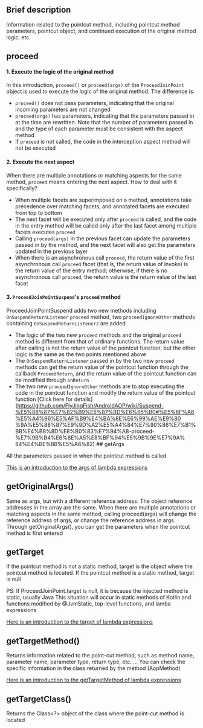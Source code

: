 ## Brief description

Information related to the pointcut method, including pointcut method parameters, pointcut object, and continued execution of the original method logic, etc.

## proceed

#### 1. Execute the logic of the original method

In this introduction, `proceed()` or `proceed(args)` of the `ProceedJoinPoint` object is used to execute the logic of the original method. The difference is:

- `proceed()` does not pass parameters, indicating that the original incoming parameters are not changed
- `proceed(args)` has parameters, indicating that the parameters passed in at the time are rewritten. Note that the number of parameters passed in and the type of each parameter must be consistent with the aspect method
- If `proceed` is not called, the code in the interception aspect method will not be executed

#### 2. Execute the next aspect

When there are multiple annotations or matching aspects for the same method, `proceed` means entering the next aspect. How to deal with it specifically?

- When multiple facets are superimposed on a method, annotations take precedence over matching facets, and annotated facets are executed from top to bottom
- The next facet will be executed only after ```proceed``` is called, and the code in the entry method will be called only after the last facet among multiple facets executes ```proceed```
- Calling ```proceed(args)``` in the previous facet can update the parameters passed in by the method, and the next facet will also get the parameters updated in the previous layer
- When there is an asynchronous call ```proceed```, the return value of the first asynchronous call ```proceed``` facet (that is, the return value of invoke) is the return value of the entry method; otherwise, if there is no asynchronous call ```proceed```, the return value is the return value of the last facet

#### 3. `ProceedJoinPointSuspend`'s `proceed` method

ProceedJoinPointSuspend adds two new methods including `OnSuspendReturnListener` `proceed` method, two `proceedIgnoreOther` methods containing `OnSuspendReturnListener2` are added

- The logic of the two new `proceed` methods and the original `proceed` method is different from that of ordinary functions. The return value after calling is not the return value of the pointcut function, but the other logic is the same as the two points mentioned above
- The `OnSuspendReturnListener` passed in by the two new `proceed` methods can get the return value of the pointcut function through the callback `ProceedReturn`, and the return value of the pointcut function can be modified through `onReturn`
- The two new `proceedIgnoreOther` methods are to stop executing the code in the pointcut function and modify the return value of the pointcut function [Click here for details](https://github.com/FlyJingFish/AndroidAOP/wiki/Suspend-%E5%88%87%E7%82%B9%E5%87%BD%E6%95%B0#%E5%8F%A6%E5%A4%96%E5%AF%B9%E4%BA%8E%E6%99%AE%E9%80 %9A%E5%88%87%E9%9D%A2%E5%A4%84%E7%90%86%E7%B1%BB%E4%B8%8D%E8%B0%83%E7%94%A8-proceed-%E7%9B%B4%E6%8E%A5%E8%BF%94%E5%9B%9E%E7%9A% 84%E4%BE%8B%E5%A6%82) ## getArgs

All the parameters passed in when the pointcut method is called

[This is an introduction to the args of lambda expressions](https://github.com/FlyJingFish/AndroidAOP/wiki/@AndroidAopMatchClassMethod#%E4%BE%8B%E4%BA%8C)

## getOriginalArgs()

Same as args, but with a different reference address. The object reference addresses in the array are the same. When there are multiple annotations or matching aspects in the same method, calling proceed(args) will change the reference address of args, or change the reference address in args. Through getOriginalArgs(), you can get the parameters when the pointcut method is first entered

## getTarget

If the pointcut method is not a static method, target is the object where the pointcut method is located. If the pointcut method is a static method, target is null

PS: If ProceedJoinPoint.target is null, it is because the injected method is static, usually Java This situation will occur in static methods of Kotlin and functions modified by @JvmStatic, top-level functions, and lamba expressions

[Here is an introduction to the target of lambda expressions](https://github.com/FlyJingFish/AndroidAOP/wiki/@AndroidAopMatchClassMethod#%E4%BE%8B%E4%BA%8C)

## getTargetMethod()

Returns information related to the point-cut method, such as method name, parameter name, parameter type, return type, etc. ... You can check the specific information in the class returned by the method (AopMethod)

[Here is an introduction to the getTargetMethod of lambda expressions](https://github.com/FlyJingFish/AndroidAOP/wiki/@AndroidAopMatchClassMethod#%E4%BE%8B%E4%BA%8C)

## getTargetClass()

Returns the Class<?> object of the class where the point-cut method is located